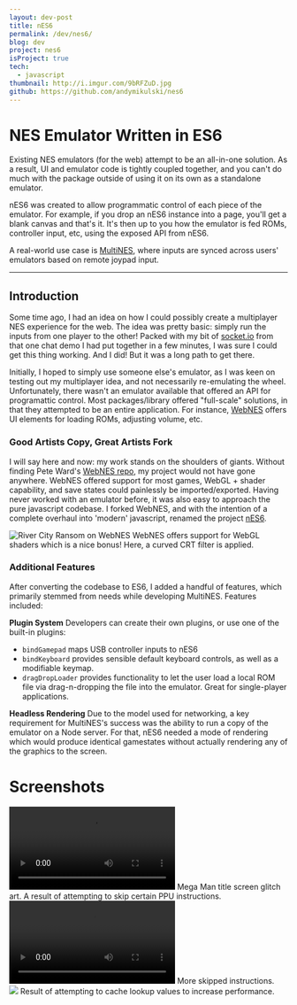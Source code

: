 ```yaml
---
layout: dev-post
title: nES6
permalink: /dev/nes6/
blog: dev
project: nes6
isProject: true
tech:
  - javascript
thumbnail: http://i.imgur.com/9bRFZuD.jpg
github: https://github.com/andymikulski/nes6
---
```


# NES Emulator Written in ES6

Existing NES emulators (for the web) attempt to be an all-in-one solution. As a result, UI and emulator code is tightly coupled together, and you can't do much with the package outside of using it on its own as a standalone emulator.

nES6 was created to allow programmatic control of each piece of the emulator. For example, if you drop an nES6 instance into a page, you'll get a blank canvas and that's it. It's then up to you how the emulator is fed ROMs, controller input, etc, using the exposed API from nES6.

A real-world use case is [MultiNES](/MultiNES), where inputs are synced across users' emulators based on remote joypad input.

---

## Introduction

Some time ago, I had an idea on how I could possibly create a multiplayer NES experience for the web. The idea was pretty basic: simply run the inputs from one player to the other! Packed with my bit of [socket.io](https://socket.io/) from that one chat demo I had put together in a few minutes, I was sure I could get this thing working. And I did! But it was a long path to get there.

Initially, I hoped to simply use someone else's emulator, as I was keen on testing out my multiplayer idea, and not necessarily re-emulating the wheel. Unfortunately, there wasn't an emulator available that offered an API for programattic control. Most packages/library offered "full-scale" solutions, in that they attempted to be an entire application. For instance, [WebNES](https://peteward44.github.io/WebNES/index_app.html) offers UI elements for loading ROMs, adjusting volume, etc.

### Good Artists Copy, Great Artists Fork

I will say here and now: my work stands on the shoulders of giants. Without finding Pete Ward's [WebNES repo](https://github.com/peteward44/webnes), my project would not have gone anywhere. WebNES offered support for most games, WebGL + shader capability, and save states could painlessly be imported/exported. Having never worked with an emulator before, it was also easy to approach the pure javascript codebase. I forked WebNES, and with the intention of a complete overhaul into 'modern' javascript, renamed the project [nES6](https://github.com/andymikulski/nES6/).

<img src="https://imgur.com/NY8MPU7.png" style="max-height: 500px" title="River City Ransom on WebNES" />
<label>WebNES offers support for WebGL shaders which is a nice bonus! Here, a curved CRT filter is applied.</label>

### Additional Features

After converting the codebase to ES6, I added a handful of features, which primarily stemmed from needs while developing MultiNES. Features included:

**Plugin System**
Developers can create their own plugins, or use one of the built-in plugins:
 - `bindGamepad` maps USB controller inputs to nES6
 - `bindKeyboard` provides sensible default keyboard controls, as well as a modifiable keymap.
 - `dragDropLoader` provides functionality to let the user load a local ROM file via drag-n-dropping the file into the emulator. Great for single-player applications.

**Headless Rendering**
Due to the model used for networking, a key requirement for MultiNES's success was the ability to run a copy of the emulator on a Node server. For that, nES6 needed a mode of rendering which would produce identical gamestates without actually rendering any of the graphics to the screen.



# Screenshots

<div class="screenshots">
	<div>
		<video src="https://i.imgur.com/sITDVfI.mp4" loop controls></video>
		<label>Mega Man title screen glitch art. A result of attempting to skip certain PPU instructions.</label>
	</div>
	<div>
		<video src="https://i.imgur.com/63VVbmz.mp4" loop controls></video>
		<label>More skipped instructions.</label>
	</div>
	<div>
		<img src="http://i.imgur.com/2CEXB1E.jpg" />
		<label>Result of attempting to cache lookup values to increase performance.</label>
	</div>
</div>
